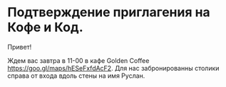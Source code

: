# Подтверждение приглагения на Кофе и Код.

Привет!

Ждем вас завтра в 11-00 в кафе Golden Coffee https://goo.gl/maps/hESeFxfdAcF2. Для нас забронированны столики справа от входа вдоль стены на имя Руслан.


